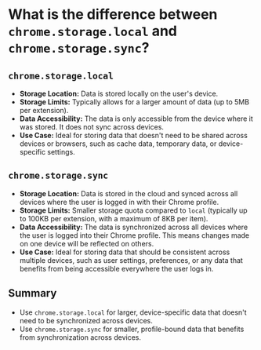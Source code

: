 # What is the difference between `chrome.storage.local` and `chrome.storage.sync`?

## `chrome.storage.local`
- **Storage Location:** Data is stored locally on the user's device.
- **Storage Limits:** Typically allows for a larger amount of data (up to 5MB per extension).
- **Data Accessibility:** The data is only accessible from the device where it was stored. It does not sync across devices.
- **Use Case:** Ideal for storing data that doesn't need to be shared across devices or browsers, such as cache data, temporary data, or device-specific settings.

## `chrome.storage.sync`
- **Storage Location:** Data is stored in the cloud and synced across all devices where the user is logged in with their Chrome profile.
- **Storage Limits:** Smaller storage quota compared to `local` (typically up to 100KB per extension, with a maximum of 8KB per item).
- **Data Accessibility:** The data is synchronized across all devices where the user is logged into their Chrome profile. This means changes made on one device will be reflected on others.
- **Use Case:** Ideal for storing data that should be consistent across multiple devices, such as user settings, preferences, or any data that benefits from being accessible everywhere the user logs in.

## Summary
- Use `chrome.storage.local` for larger, device-specific data that doesn't need to be synchronized across devices.
- Use `chrome.storage.sync` for smaller, profile-bound data that benefits from synchronization across devices.